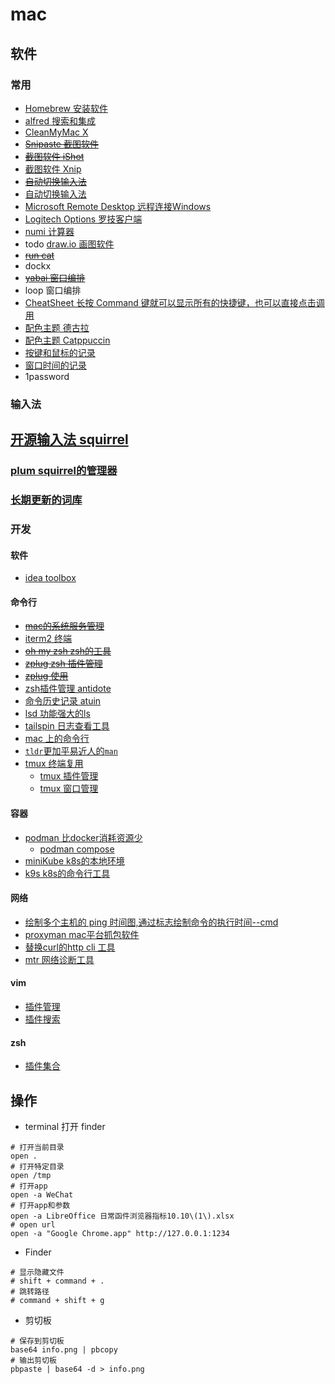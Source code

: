 # mac

## 软件

### 常用

- [Homebrew 安装软件](https://brew.sh)
- [alfred 搜索和集成](https://www.alfredapp.com/)
- [CleanMyMac X](https://cleanmymac.com/)
- ~~[Snipaste 截图软件](https://www.snipaste.com/)~~
- ~~[截图软件 iShot](https://apps.apple.com/us/app/ishot-screenshot-recording-ocr/id1485844094?mt=12)~~
- [截图软件 Xnip](https://apps.apple.com/cn/app/xnip-screenshot-annotation/id1221250572?mt=12)
- ~~[自动切换输入法](https://github.com/itsuhane/SwitchKey)~~
- [自动切换输入法](https://inputsource.pro/zh-CN)
- [Microsoft Remote Desktop 远程连接Windows](https://learn.microsoft.com/en-us/windows-server/remote/remote-desktop-services/clients/remote-desktop-mac)
- [Logitech Options 罗技客户端](https://www.logitech.com.cn/zh-cn/software/options.html)
- [numi 计算器](https://github.com/nikolaeu/numi/wiki)
- todo [draw.io 画图软件](https://app.diagrams.net/)
- ~~[run cat](https://apps.apple.com/cn/app/runcat/id1429033973?mt=12)~~
- dockx
- ~~[yabai 窗口编排](https://github.com/koekeishiya/yabai)~~
- loop 窗口编排
- [CheatSheet 长按 Command 键就可以显示所有的快捷键，也可以直接点击调用](https://www.mediaatelier.com/CheatSheet/)
- [配色主题 德古拉](https://draculatheme.com/)
- [配色主题 Catppuccin](https://github.com/catppuccin/catppuccin)
- [按键和鼠标的记录](https://whatpulse.org/)
- [窗口时间的记录](https://github.com/ActivityWatch/activitywatch)
- 1password

### 输入法

## [开源输入法 squirrel](https://github.com/rime/squirrel)

### [plum squirrel的管理器](https://github.com/rime/plum)

### [长期更新的词库](https://github.com/iDvel/rime-ice?tab=readme-ov-file)

### 开发

#### 软件

- [idea toolbox](https://www.jetbrains.com/toolbox-app/)

#### 命令行

- ~~[mac的系统服务管理](https://www.launchd.info/)~~
- [iterm2 终端](https://iterm2.com/)
- ~~[oh my zsh zsh的工具](https://ohmyz.sh/)~~
- ~~[zplug zsh 插件管理](https://github.com/zplug/zplug)~~
- ~~[zplug 使用](https://www.jkg.tw/p2965/)~~
- [zsh插件管理 antidote](https://github.com/mattmc3/antidote)
- [命令历史记录 atuin](https://github.com/ellie/atuin)
- [lsd 功能强大的ls](https://github.com/lsd-rs/lsd)
- [tailspin 日志查看工具](https://github.com/bensadeh/tailspin)
- [mac 上的命令行](https://git.herrbischoff.com/awesome-macos-command-line/about/)
- [`tldr`更加平易近人的`man`](https://github.com/tldr-pages/tldr)
- [tmux 终端复用](https://github.com/tmux/tmux)
    - [tmux 插件管理](https://github.com/tmux-plugins/tpm)
    - [tmux 窗口管理](https://github.com/tmuxinator/tmuxinator)

#### 容器

- [podman 比docker消耗资源少](https://podman.io/)
    - [podman compose](https://github.com/containers/podman-compose)
- [miniKube k8s的本地环境](https://minikube.sigs.k8s.io/docs/)
- [k9s k8s的命令行工具](https://k9scli.io/)

#### 网络

- [绘制多个主机的 ping 时间图,通过标志绘制命令的执行时间--cmd](https://github.com/orf/gping)
- [proxyman mac平台抓包软件](https://proxyman.io/)
- [替换curl的http cli 工具](https://github.com/httpie/cli)
- [mtr 网络诊断工具](https://www.bitwizard.nl/mtr/)

#### vim

- [插件管理](https://github.com/VundleVim/Vundle.vim)
- [插件搜索](https://vimawesome.com)

#### zsh

- [插件集合](https://github.com/unixorn/awesome-zsh-plugins)

## 操作

- terminal 打开 finder

```shell
# 打开当前目录
open .
# 打开特定目录
open /tmp
# 打开app
open -a WeChat
# 打开app和参数
open -a LibreOffice 日常函件浏览器指标10.10\(1\).xlsx
# open url
open -a "Google Chrome.app" http://127.0.0.1:1234
```

- Finder

```shell
# 显示隐藏文件
# shift + command + .
# 跳转路径
# command + shift + g

```

- 剪切板

```shell
# 保存到剪切板
base64 info.png | pbcopy
# 输出剪切板
pbpaste | base64 -d > info.png
```
